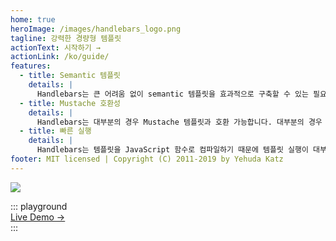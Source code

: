 ```yaml
---
home: true
heroImage: /images/handlebars_logo.png
tagline: 강력한 경량형 템플릿
actionText: 시작하기 →
actionLink: /ko/guide/
features:
  - title: Semantic 템플릿
    details: |
      Handlebars는 큰 어려움 없이 semantic 템플릿을 효과적으로 구축할 수 있는 필요한 기능을 제공합니다.
  - title: Mustache 호환성
    details: |
      Handlebars는 대부분의 경우 Mustache 템플릿과 호환 가능합니다. 대부분의 경우 Mustache를 Handlebars로 대체하고 현재의 템플릿을 계속 사용할 수 있습니다.
  - title: 빠른 실행
    details: |
      Handlebars는 템플릿을 JavaScript 함수로 컴파일하기 때문에 템플릿 실행이 대부분의 다른 템플릿 엔진보다 빠릅니다.
footer: MIT licensed | Copyright (C) 2011-2019 by Yehuda Katz
---
```


<a class="devswag" href="https://www.devswag.com/collections/handlebars">
    <img src="/images/handlebars-devswag.png">
</a>

::: playground  
[Live Demo →](/ko/playground.md)  
:::

